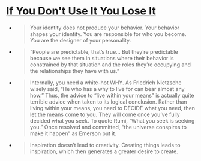 # [If You Don't Use It You Lose It](https://medium.com/personal-growth/if-you-dont-use-it-you-ll-lose-it-abe87a3bda94)

* > Your identity does not produce your behavior. Your behavior shapes your identity. You are responsible for who you become. You are the designer of your personality.
* > “People are predictable, that’s true… But they’re predictable because we see them in situations where their behavior is constrained by that situation and the roles they’re occupying and the relationships they have with us.”
* > Internally, you need a white-hot WHY. As Friedrich Nietzsche wisely said, “He who has a why to live for can bear almost any how.” Thus, the advice to “live within your means” is actually quite terrible advice when taken to its logical conclusion. Rather than living within your means, you need to DECIDE what you need, then let the means come to you. They will come once you’ve fully decided what you seek. To quote Rumi, “What you seek is seeking you.” Once resolved and committed, “the universe conspires to make it happen” as Emerson put it.
* > Inspiration doesn’t lead to creativity. Creating things leads to inspiration, which then generates a greater desire to create.
